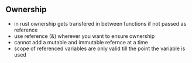 ## Ownership

- in rust ownership gets transfered in between functions if not passed as reference
- use reference (&) wherever you want to ensure ownership
- cannot add a mutable and immutable refernce at a time
- scope of referenced variables are only valid till the point the variable is used
